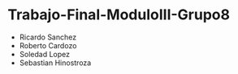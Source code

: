 # Trabajo-Final-ModuloIII-Grupo8
* Ricardo Sanchez
* Roberto Cardozo
* Soledad Lopez
* Sebastian Hinostroza 
